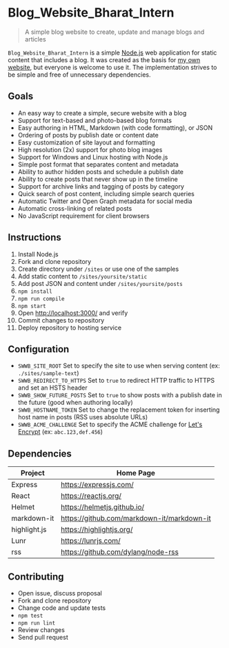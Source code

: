 # Blog_Website_Bharat_Intern

> A simple blog website to create, update and manage blogs and articles

`Blog_Website_Bharat_Intern` is a simple [Node.js](https://nodejs.org/) web application for static content that includes a blog.
It was created as the basis for [my own website](https://dlaa.me/), but everyone is welcome to use it.
The implementation strives to be simple and free of unnecessary dependencies.

## Goals

- An easy way to create a simple, secure website with a blog
- Support for text-based and photo-based blog formats
- Easy authoring in HTML, Markdown (with code formatting), or JSON
- Ordering of posts by publish date or content date
- Easy customization of site layout and formatting
- High resolution (2x) support for photo blog images
- Support for Windows and Linux hosting with Node.js
- Simple post format that separates content and metadata
- Ability to author hidden posts and schedule a publish date
- Ability to create posts that never show up in the timeline
- Support for archive links and tagging of posts by category
- Quick search of post content, including simple search queries
- Automatic Twitter and Open Graph metadata for social media
- Automatic cross-linking of related posts
- No JavaScript requirement for client browsers


## Instructions

1. Install Node.js
1. Fork and clone repository
1. Create directory under `/sites` or use one of the samples
1. Add static content to `/sites/yoursite/static`
1. Add post JSON and content under `/sites/yoursite/posts`
1. `npm install`
1. `npm run compile`
1. `npm start`
1. Open <http://localhost:3000/> and verify
1. Commit changes to repository
1. Deploy repository to hosting service

## Configuration

- `SWWB_SITE_ROOT` Set to specify the site to use when serving content (ex: `./sites/sample-text`)
- `SWWB_REDIRECT_TO_HTTPS` Set to `true` to redirect HTTP traffic to HTTPS and set an HSTS header
- `SWWB_SHOW_FUTURE_POSTS` Set to `true` to show posts with a publish date in the future (good when authoring locally)
- `SWWB_HOSTNAME_TOKEN` Set to change the replacement token for inserting host name in posts (RSS uses absolute URLs)
- `SWWB_ACME_CHALLENGE` Set to specify the ACME challenge for [Let's Encrypt](https://letsencrypt.org/) (ex: `abc.123,def.456`)

## Dependencies

| Project      | Home Page                                    |
|--------------|----------------------------------------------|
| Express      | <https://expressjs.com/>                     |
| React        | <https://reactjs.org/>                       |
| Helmet       | <https://helmetjs.github.io/>                |
| markdown-it  | <https://github.com/markdown-it/markdown-it> |
| highlight.js | <https://highlightjs.org/>                   |
| Lunr         | <https://lunrjs.com/>                        |
| rss          | <https://github.com/dylang/node-rss>         |

## Contributing

- Open issue, discuss proposal
- Fork and clone repository
- Change code and update tests
- `npm test`
- `npm run lint`
- Review changes
- Send pull request
